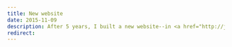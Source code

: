 ```yaml
---
title: New website
date: 2015-11-09
description: After 5 years, I built a new website--in <a href="http://jekyllrb.com/">Jekyll</a>! Now updates can be pushed via <a href="http://github.com/">Github</a>... sweet!
redirect:
---
```

